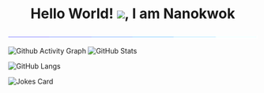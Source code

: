 <h1 align="center">Hello World! <img src="https://raw.githubusercontent.com/MartinHeinz/MartinHeinz/master/wave.gif" width="30px">, I am Nanokwok </h1>

<p  align="center">
<img src="https://github.com/hhpr98/hhpr98/blob/main/gif/barloading.gif">

![Github Activity Graph](https://activity-graph.herokuapp.com/graph?username=Nanokwok&theme=xcode)
![GitHub Stats](https://github-readme-stats.vercel.app/api?username=Nanokwok&show_icons=true&theme=radical)
  
![GitHub Langs](https://github-readme-stats.vercel.app/api/top-langs/?username=Nanokwok&layout=compact&theme=blue-green)
  
![Jokes Card](https://readme-jokes.vercel.app/api)
